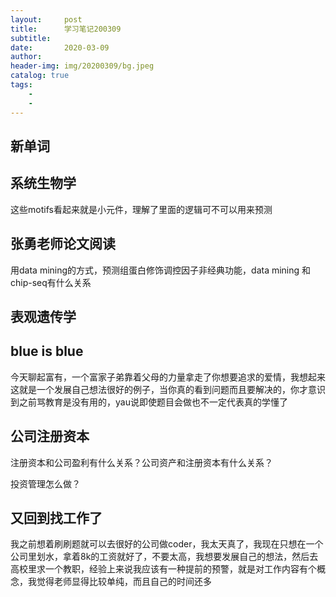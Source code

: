 ```yaml
---
layout:     post
title:      学习笔记200309
subtitle:   
date:       2020-03-09
author:     
header-img: img/20200309/bg.jpeg
catalog: true
tags:
    - 
    - 
---
```

## 新单词


## 系统生物学
这些motifs看起来就是小元件，理解了里面的逻辑可不可以用来预测

## 张勇老师论文阅读
用data mining的方式，预测组蛋白修饰调控因子非经典功能，data mining 和 chip-seq有什么关系

## 表观遗传学





## blue is blue
今天聊起富有，一个富家子弟靠着父母的力量拿走了你想要追求的爱情，我想起来这就是一个发展自己想法很好的例子，当你真的看到问题而且要解决的，你才意识到之前骂教育是没有用的，yau说即使题目会做也不一定代表真的学懂了


## 公司注册资本
注册资本和公司盈利有什么关系？公司资产和注册资本有什么关系？

投资管理怎么做？

## 又回到找工作了
我之前想着刷刷题就可以去很好的公司做coder，我太天真了，我现在只想在一个公司里划水，拿着8k的工资就好了，不要太高，我想要发展自己的想法，然后去高校里求一个教职，经验上来说我应该有一种提前的预警，就是对工作内容有个概念，我觉得老师显得比较单纯，而且自己的时间还多
